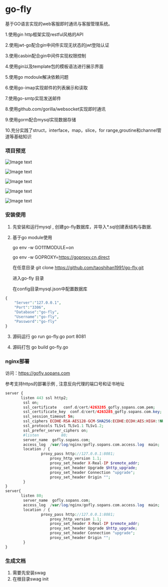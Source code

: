 # go-fly
基于GO语言实现的web客服即时通讯与客服管理系统。

1.使用gin http框架实现restful风格的API

2.使用jwt-go配合gin中间件实现无状态的jwt登陆认证

3.使用casbin配合gin中间件实现权限控制

4.使用gin以及template包的模板语法进行展示界面

5.使用go modoule解决依赖问题

6.使用go-imap实现邮件的列表展示和读取

7.使用go-smtp实现发送邮件

8.使用github.com/gorilla/websocket实现即时通讯

9.使用gorm配合mysql实现数据存储

10.充分实践了struct，interface，map，slice，for range,groutine和channel管道等基础知识

### 项目预览

![Image text](https://img2020.cnblogs.com/blog/726254/202009/726254-20200902141655838-534372058.jpg)

![Image text](https://img2020.cnblogs.com/blog/726254/202009/726254-20200902141707515-1201702349.jpg)

![Image text](https://img2020.cnblogs.com/blog/726254/202009/726254-20200902141723679-927777888.png)

![Image text](https://img2020.cnblogs.com/blog/726254/202009/726254-20200902141736713-1155907367.jpg)

![Image text](https://img2020.cnblogs.com/blog/726254/202009/726254-20200902141745935-1312775469.jpg)


### 安装使用


1. 先安装和运行mysql , 创建go-fly数据库，并导入*.sql创建表结构与数据.

2. 基于go module使用

   go env -w GO111MODULE=on
   
   go env -w GOPROXY=https://goproxy.cn,direct
   
   在任意目录 git clone https://github.com/taoshihan1991/go-fly.git
   
   进入go-fly 目录
   
   在config目录mysql.json中配置数据库
```php
{
	"Server":"127.0.0.1",
	"Port":"3306",
	"Database":"go-fly",
	"Username":"go-fly",
	"Password":"go-fly"
}
```


3. 源码运行 go run go-fly.go port 8081

4. 源码打包 go build go-fly.go

### nginx部署

访问：https://gofly.sopans.com

参考支持https的部署示例 , 注意反向代理的端口号和证书地址

```php
server {
       listen 443 ssl http2;
        ssl on;
        ssl_certificate   conf.d/cert/4263285_gofly.sopans.com.pem;
        ssl_certificate_key  conf.d/cert/4263285_gofly.sopans.com.key;
        ssl_session_timeout 5m;
        ssl_ciphers ECDHE-RSA-AES128-GCM-SHA256:ECDHE:ECDH:AES:HIGH:!NULL:!aNULL:!MD5:!ADH:!RC4;
        ssl_protocols TLSv1 TLSv1.1 TLSv1.2;
        ssl_prefer_server_ciphers on;
        #listen          80; 
        server_name  gofly.sopans.com;
        access_log  /var/log/nginx/gofly.sopans.com.access.log  main;
        location / {
                proxy_pass http://127.0.0.1:8081;
                    proxy_http_version 1.1;
                    proxy_set_header X-Real-IP $remote_addr;
                    proxy_set_header Upgrade $http_upgrade;
                    proxy_set_header Connection "upgrade";
                    proxy_set_header Origin "";
        }
}
server{
       listen 80;
        server_name  gofly.sopans.com;
        access_log  /var/log/nginx/gofly.sopans.com.access.log  main;
        location / {
                proxy_pass http://127.0.0.1:8081;
                    proxy_http_version 1.1;
                    proxy_set_header X-Real-IP $remote_addr;
                    proxy_set_header Upgrade $http_upgrade;
                    proxy_set_header Connection "upgrade";
                    proxy_set_header Origin "";
        }
}
```

### 生成文档

1. 需要先安装swag
2. 在根目录swag init
